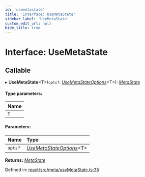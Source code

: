 ```yaml
---
id: 'usemetastate'
title: 'Interface: UseMetaState'
sidebar_label: 'UseMetaState'
custom_edit_url: null
hide_title: true
---
```


# Interface: UseMetaState

## Callable

▸ **UseMetaState**<T\>(`opts?`: [_UseMetaStateOptions_](usemetastateoptions.md)<T\>): [_MetaState_](metastate.md)

#### Type parameters:

| Name |
| :--- |
| `T`  |

#### Parameters:

| Name    | Type                                                |
| :------ | :-------------------------------------------------- |
| `opts?` | [_UseMetaStateOptions_](usemetastateoptions.md)<T\> |

**Returns:** [_MetaState_](metastate.md)

Defined in: [react/src/meta/useMetaState.ts:35](https://github.com/gqless/gqless/blob/master/packages/react/src/meta/useMetaState.ts#L35)

